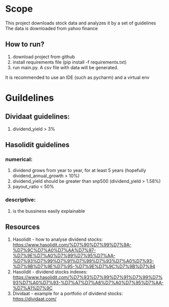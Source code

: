 # Scope
This project downloads stock data and analyzes it by a set of guidelines  
The data is downloaded from yahoo finance

## How to run?
1. download project from github
2. install requirements file (pip install -f requirements.txt)
3. run main.py. A csv file with data will be generated.

It is recommended to use an IDE (such as pycharm) and a virtual env

# Guildelines
## Dividaat guidelines:
1. dividend_yield > 3%

## Hasolidit guidelines
### numerical:
1. dividend grows from year to year, for at least 5 years (hopefully dividend_annual_growth > 10%)
2. dividend_yield should be greater than snp500 (dividend_yield > 1.58%)
3. payout_ratio < 50%
 
### descriptive:
1. is the bussiness easily explainable

## Resources
1. Hasolidit - how to analyse dividend stocks: https://www.hasolidit.com/%D7%90%D7%99%D7%9A-%D7%9C%D7%A0%D7%AA%D7%97-%D7%9E%D7%A0%D7%99%D7%95%D7%AA-%D7%93%D7%99%D7%91%D7%99%D7%93%D7%A0%D7%93-%D7%9B%D7%9E%D7%95-%D7%9E%D7%9C%D7%9B%D7%94
2. Hasolidit - dividend stocks indexes: https://www.hasolidit.com/%D7%93%D7%99%D7%91%D7%99%D7%93%D7%A0%D7%93-%D7%A7%D7%A8%D7%A0%D7%95%D7%AA-%D7%A1%D7%9C
3. Dividaat - example for a portfolio of dividend stocks: https://dividaat.com/